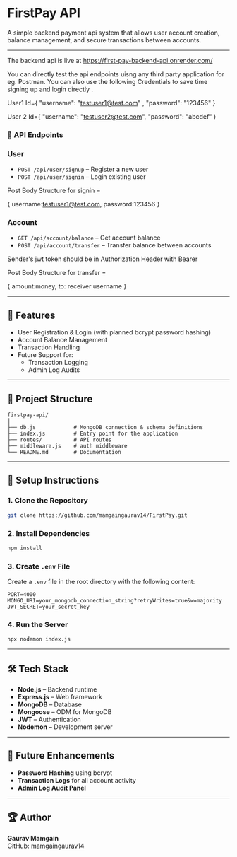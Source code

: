 
# FirstPay API

A simple backend payment api system that allows user account creation, balance management, and secure transactions between accounts.


---

The backend api is live at https://first-pay-backend-api.onrender.com/

You can directly test the api endpoints uisng any third party application
for eg. Postman.
You can also use the following Credentials to save time signing up and login directly .


 User1 Id={
  "username": "testuser1@test.com" ,
  "password": "123456"
  }
  
 User 2 Id={
  "username": "testuser2@test.com",
  "password": "abcdef"
  }

  ### 📌 API Endpoints

### **User**
- `POST /api/user/signup` – Register a new user  
- `POST /api/user/signin` – Login existing user  

 Post Body Structure for signin  =
  
  {
    username:testuser1@test.com,
    password:123456
  }


### Account 
- `GET /api/account/balance` – Get account balance  
- `POST /api/account/transfer` – Transfer balance between accounts  

Sender's jwt token should be in Authorization Header with Bearer 

  Post Body Structure for transfer  =
  
  {
    amount:money, to: receiver username
  }

---

## 🚀 Features
- User Registration & Login (with planned bcrypt password hashing)
- Account Balance Management
- Transaction Handling
- Future Support for:
  - Transaction Logging
  - Admin Log Audits

---

## 📂 Project Structure
```
firstpay-api/
│
├── db.js            # MongoDB connection & schema definitions
├── index.js         # Entry point for the application
├── routes/          # API routes
├── middleware.js    # auth middleware
└── README.md        # Documentation
```

---

## 🔧 Setup Instructions

### 1. Clone the Repository
```bash
git clone https://github.com/mamgaingaurav14/FirstPay.git
```

### 2. Install Dependencies
```bash
npm install
```

### 3. Create `.env` File
Create a `.env` file in the root directory with the following content:

```env
PORT=4000
MONGO_URI=your_mongodb_connection_string?retryWrites=true&w=majority
JWT_SECRET=your_secret_key
```

### 4. Run the Server
```bash
npx nodemon index.js
```

---



## 🛠 Tech Stack
- **Node.js** – Backend runtime
- **Express.js** – Web framework
- **MongoDB** – Database
- **Mongoose** – ODM for MongoDB
- **JWT** – Authentication
- **Nodemon** – Development server

---

## 📜 Future Enhancements
- **Password Hashing** using bcrypt
- **Transaction Logs** for all account activity
- **Admin Log Audit Panel**

---

## 🏆 Author
**Gaurav Mamgain**  
GitHub: [mamgaingaurav14](https://github.com/mamgaingaurav14)
